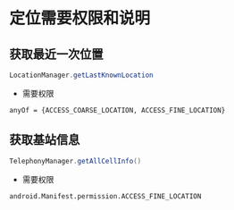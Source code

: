# 定位需要权限和说明

## 获取最近一次位置

``` java
LocationManager.getLastKnownLocation 
```

* 需要权限 

```
anyOf = {ACCESS_COARSE_LOCATION, ACCESS_FINE_LOCATION}
```

## 获取基站信息

``` java
TelephonyManager.getAllCellInfo() 
```

* 需要权限 

```
android.Manifest.permission.ACCESS_FINE_LOCATION
```